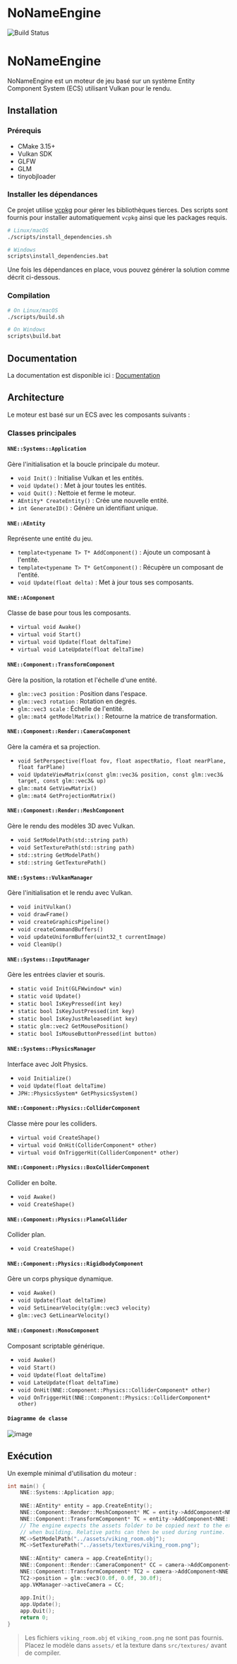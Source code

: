 # NoNameEngine
![Build Status](https://github.com/SebastienChevallier/NNEngine/actions/workflows/c-cpp.yml/badge.svg)

# NoNameEngine

NoNameEngine est un moteur de jeu basé sur un système Entity Component System (ECS) utilisant Vulkan pour le rendu.

## Installation

### Prérequis
- CMake 3.15+
- Vulkan SDK
- GLFW
- GLM
- tinyobjloader

### Installer les dépendances
Ce projet utilise [vcpkg](https://github.com/microsoft/vcpkg) pour gérer les bibliothèques tierces.
Des scripts sont fournis pour installer automatiquement `vcpkg` ainsi que les packages requis.

```sh
# Linux/macOS
./scripts/install_dependencies.sh

# Windows
scripts\install_dependencies.bat
```

Une fois les dépendances en place, vous pouvez générer la solution comme décrit ci-dessous.

### Compilation

```sh
# On Linux/macOS
./scripts/build.sh

# On Windows
scripts\build.bat
```

## Documentation

La documentation est disponible ici : [Documentation](https://sebastienchevallier.github.io/NNEngine/)

## Architecture

Le moteur est basé sur un ECS avec les composants suivants :

### Classes principales

#### `NNE::Systems::Application`
Gère l'initialisation et la boucle principale du moteur.

- `void Init()` : Initialise Vulkan et les entités.
- `void Update()` : Met à jour toutes les entités.
- `void Quit()` : Nettoie et ferme le moteur.
- `AEntity* CreateEntity()` : Crée une nouvelle entité.
- `int GenerateID()` : Génère un identifiant unique.

#### `NNE::AEntity`
Représente une entité du jeu.

- `template<typename T> T* AddComponent()` : Ajoute un composant à l'entité.
- `template<typename T> T* GetComponent()` : Récupère un composant de l'entité.
- `void Update(float delta)` : Met à jour tous ses composants.

#### `NNE::AComponent`
Classe de base pour tous les composants.

- `virtual void Awake()`
- `virtual void Start()`
- `virtual void Update(float deltaTime)`
- `virtual void LateUpdate(float deltaTime)`

#### `NNE::Component::TransformComponent`
Gère la position, la rotation et l'échelle d'une entité.

- `glm::vec3 position` : Position dans l'espace.
- `glm::vec3 rotation` : Rotation en degrés.
- `glm::vec3 scale` : Échelle de l'entité.
- `glm::mat4 getModelMatrix()` : Retourne la matrice de transformation.

#### `NNE::Component::Render::CameraComponent`
Gère la caméra et sa projection.

- `void SetPerspective(float fov, float aspectRatio, float nearPlane, float farPlane)`
- `void UpdateViewMatrix(const glm::vec3& position, const glm::vec3& target, const glm::vec3& up)`
- `glm::mat4 GetViewMatrix()`
- `glm::mat4 GetProjectionMatrix()`

#### `NNE::Component::Render::MeshComponent`
Gère le rendu des modèles 3D avec Vulkan.

- `void SetModelPath(std::string path)`
- `void SetTexturePath(std::string path)`
- `std::string GetModelPath()`
- `std::string GetTexturePath()`

#### `NNE::Systems::VulkanManager`
Gère l'initialisation et le rendu avec Vulkan.

- `void initVulkan()`
- `void drawFrame()`
- `void createGraphicsPipeline()`
- `void createCommandBuffers()`
- `void updateUniformBuffer(uint32_t currentImage)`
- `void CleanUp()`

#### `NNE::Systems::InputManager`
Gère les entrées clavier et souris.

- `static void Init(GLFWwindow* win)`
- `static void Update()`
- `static bool IsKeyPressed(int key)`
- `static bool IsKeyJustPressed(int key)`
- `static bool IsKeyJustReleased(int key)`
- `static glm::vec2 GetMousePosition()`
- `static bool IsMouseButtonPressed(int button)`

#### `NNE::Systems::PhysicsManager`
Interface avec Jolt Physics.

- `void Initialize()`
- `void Update(float deltaTime)`
- `JPH::PhysicsSystem* GetPhysicsSystem()`

#### `NNE::Component::Physics::ColliderComponent`
Classe mère pour les colliders.

- `virtual void CreateShape()`
- `virtual void OnHit(ColliderComponent* other)`
- `virtual void OnTriggerHit(ColliderComponent* other)`

#### `NNE::Component::Physics::BoxColliderComponent`
Collider en boîte.

- `void Awake()`
- `void CreateShape()`

#### `NNE::Component::Physics::PlaneCollider`
Collider plan.

- `void CreateShape()`

#### `NNE::Component::Physics::RigidbodyComponent`
Gère un corps physique dynamique.

- `void Awake()`
- `void Update(float deltaTime)`
- `void SetLinearVelocity(glm::vec3 velocity)`
- `glm::vec3 GetLinearVelocity()`

#### `NNE::Component::MonoComponent`
Composant scriptable générique.

- `void Awake()`
- `void Start()`
- `void Update(float deltaTime)`
- `void LateUpdate(float deltaTime)`
- `void OnHit(NNE::Component::Physics::ColliderComponent* other)`
- `void OnTriggerHit(NNE::Component::Physics::ColliderComponent* other)`

#### `Diagramme de classe`
![image](https://github.com/user-attachments/assets/39aa283d-5a06-489e-ba82-c189747c2691)



## Exécution

Un exemple minimal d'utilisation du moteur :

```cpp
int main() {
    NNE::Systems::Application app;
    
    NNE::AEntity* entity = app.CreateEntity();
    NNE::Component::Render::MeshComponent* MC = entity->AddComponent<NNE::Component::Render::MeshComponent>();
    NNE::Component::TransformComponent* TC = entity->AddComponent<NNE::Component::TransformComponent>();
    // The engine expects the assets folder to be copied next to the executable
    // when building. Relative paths can then be used during runtime.
    MC->SetModelPath("../assets/viking_room.obj");
    MC->SetTexturePath("../assets/textures/viking_room.png");
    
    NNE::AEntity* camera = app.CreateEntity();
    NNE::Component::Render::CameraComponent* CC = camera->AddComponent<NNE::Component::Render::CameraComponent>();
    NNE::Component::TransformComponent* TC2 = camera->AddComponent<NNE::Component::TransformComponent>();
    TC2->position = glm::vec3(0.0f, 0.0f, 30.0f);
    app.VKManager->activeCamera = CC;
    
    app.Init();
    app.Update();
    app.Quit();
    return 0;
}
```
> Les fichiers `viking_room.obj` et `viking_room.png` ne sont pas fournis. Placez le modèle dans `assets/` et la texture dans `src/textures/` avant de compiler.
